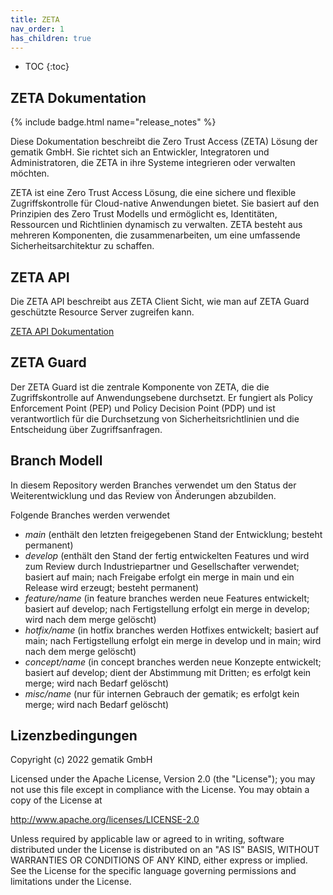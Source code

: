 ```yaml
---
title: ZETA
nav_order: 1
has_children: true
---
```


- TOC
{:toc}

## ZETA Dokumentation

{% include badge.html name="release_notes" %}

Diese Dokumentation beschreibt die Zero Trust Access (ZETA) Lösung der gematik GmbH. Sie richtet sich an Entwickler, Integratoren und Administratoren, die ZETA in ihre Systeme integrieren oder verwalten möchten.

ZETA ist eine Zero Trust Access Lösung, die eine sichere und flexible Zugriffskontrolle für Cloud-native Anwendungen bietet. Sie basiert auf den Prinzipien des Zero Trust Modells und ermöglicht es, Identitäten, Ressourcen und Richtlinien dynamisch zu verwalten. ZETA besteht aus mehreren Komponenten, die zusammenarbeiten, um eine umfassende Sicherheitsarchitektur zu schaffen.

## ZETA API

Die ZETA API beschreibt aus ZETA Client Sicht, wie man auf ZETA Guard geschützte Resource Server zugreifen kann.

[ZETA API Dokumentation](/docs/api/v1/index.md)

## ZETA Guard

Der ZETA Guard ist die zentrale Komponente von ZETA, die die Zugriffskontrolle auf Anwendungsebene durchsetzt. Er fungiert als Policy Enforcement Point (PEP) und Policy Decision Point (PDP) und ist verantwortlich für die Durchsetzung von Sicherheitsrichtlinien und die Entscheidung über Zugriffsanfragen.

## Branch Modell

In diesem Repository werden Branches verwendet um den Status der Weiterentwicklung und das Review von Änderungen abzubilden.

Folgende Branches werden verwendet

- *main* (enthält den letzten freigegebenen Stand der Entwicklung; besteht permanent)
- *develop* (enthält den Stand der fertig entwickelten Features und wird zum Review durch Industriepartner und Gesellschafter verwendet; basiert auf main; nach Freigabe erfolgt ein merge in main und ein Release wird erzeugt; besteht permanent)
- *feature/name* (in feature branches werden neue Features entwickelt; basiert auf develop; nach Fertigstellung erfolgt ein merge in develop; wird nach dem merge gelöscht)
- *hotfix/name* (in hotfix branches werden Hotfixes entwickelt; basiert auf main; nach Fertigstellung erfolgt ein merge in develop und in main; wird nach dem merge gelöscht)
- *concept/name* (in concept branches werden neue Konzepte entwickelt; basiert auf develop; dient der Abstimmung mit Dritten; es erfolgt kein merge; wird nach Bedarf gelöscht)
- *misc/name* (nur für internen Gebrauch der gematik; es erfolgt kein merge; wird nach Bedarf gelöscht)

## Lizenzbedingungen

Copyright (c) 2022 gematik GmbH

Licensed under the Apache License, Version 2.0 (the "License");
you may not use this file except in compliance with the License.
You may obtain a copy of the License at

<http://www.apache.org/licenses/LICENSE-2.0>

Unless required by applicable law or agreed to in writing, software
distributed under the License is distributed on an "AS IS" BASIS,
WITHOUT WARRANTIES OR CONDITIONS OF ANY KIND, either express or implied.
See the License for the specific language governing permissions and
limitations under the License.
